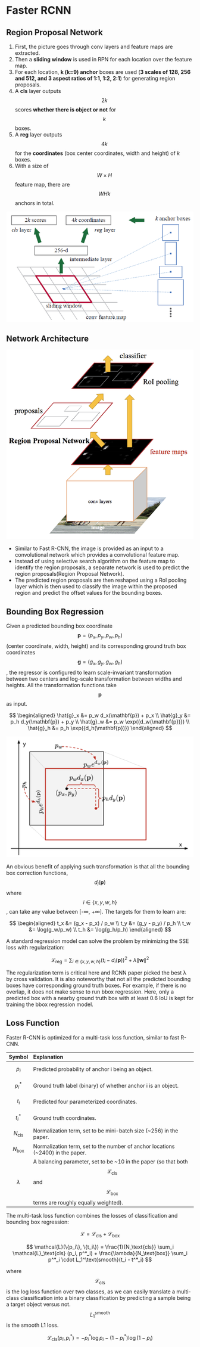 # Faster RCNN

## Region Proposal Network

1. First, the picture goes through conv layers and feature maps are extracted.
2. Then a **sliding window** is used in RPN for each location over the feature map.
3. For each location, **k \(k=9\) anchor** boxes are used \(**3 scales of 128, 256 and 512, and 3 aspect ratios of 1:1, 1:2, 2:1**\) for generating region proposals.
4. A **cls** layer outputs $$2k$$ scores **whether there is object or not** for $$k$$ boxes.
5. A **reg** layer outputs $$4k$$ for the **coordinates** \(box center coordinates, width and height\) of _k_ boxes.
6. With a size of $$W \times H$$ feature map, there are $$WHk$$ anchors in total.

![rpn](../../.gitbook/assets/rpn.png)

## Network Architecture

![fast rcnn](../../.gitbook/assets/faster%20rcnn.png)

- Similar to Fast R-CNN, the image is provided as an input to a convolutional network which provides a convolutional feature map.
- Instead of using selective search algorithm on the feature map to identify the region proposals, a separate network is used to predict the region proposals\(Region Proposal Network\).
- The predicted region proposals are then reshaped using a RoI pooling layer which is then used to classify the image within the proposed region and predict the offset values for the bounding boxes.

## Bounding Box Regression

Given a predicted bounding box coordinate $$\mathbf{p} = (p_x, p_y, p_w, p_h)$$ \(center coordinate, width, height\) and its corresponding ground truth box coordinates $$\mathbf{g} = (g_x, g_y, g_w, g_h)$$ , the regressor is configured to learn scale-invariant transformation between two centers and log-scale transformation between widths and heights. All the transformation functions take $$\mathbf{p}$$ as input.

$$
\begin{aligned}
\hat{g}_x &= p_w d_x(\mathbf{p}) + p_x \\
\hat{g}_y &= p_h d_y(\mathbf{p}) + p_y \\
\hat{g}_w &= p_w \exp({d_w(\mathbf{p})}) \\
\hat{g}_h &= p_h \exp({d_h(\mathbf{p})})
\end{aligned}
$$

![bbox regression](../../.gitbook/assets/RCNN-bbox-regression.png)

An obvious benefit of applying such transformation is that all the bounding box correction functions, $$d_i(\mathbf{p})$$ where $$i \in \{ x, y, w, h \}$$, can take any value between \[-∞, +∞\]. The targets for them to learn are:

$$
\begin{aligned}
t_x &= (g_x - p_x) / p_w \\
t_y &= (g_y - p_y) / p_h \\
t_w &= \log(g_w/p_w) \\
t_h &= \log(g_h/p_h)
\end{aligned}
$$

A standard regression model can solve the problem by minimizing the SSE loss with regularization:

$$
\mathcal{L}_\text{reg} = \sum_{i \in \{x, y, w, h\}} (t_i - d_i(\mathbf{p}))^2 + \lambda \|\mathbf{w}\|^2
$$

The regularization term is critical here and RCNN paper picked the best λ by cross validation. It is also noteworthy that not all the predicted bounding boxes have corresponding ground truth boxes. For example, if there is no overlap, it does not make sense to run bbox regression. Here, only a predicted box with a nearby ground truth box with at least 0.6 IoU is kept for training the bbox regression model.

## Loss Function

Faster R-CNN is optimized for a multi-task loss function, similar to fast R-CNN.

| **Symbol** | **Explanation** |
| :-- | :-- |
| $$p_i$$ | Predicted probability of anchor i being an object. |
| $$p^*_i$$ | Ground truth label \(binary\) of whether anchor i is an object. |
| $$t_i$$ | Predicted four parameterized coordinates. |
| $$t^*_i$$ | Ground truth coordinates. |
| $$N_\text{cls}$$ | Normalization term, set to be mini-batch size \(~256\) in the paper. |
| $$N_\text{box}$$ | Normalization term, set to the number of anchor locations \(~2400\) in the paper. |
| $$\lambda$$ | A balancing parameter, set to be ~10 in the paper \(so that both $$\mathcal{L}_\text{cls}$$ and $$\mathcal{L}_\text{box}$$ terms are roughly equally weighted\). |

The multi-task loss function combines the losses of classification and bounding box regression:

$$
\mathcal{L} = \mathcal{L}_\text{cls} + \mathcal{L}_\text{box}
$$

$$
\mathcal{L}(\{p_i\}, \{t_i\}) = \frac{1}{N_\text{cls}} \sum_i \mathcal{L}_\text{cls} (p_i, p^*_i) + \frac{\lambda}{N_\text{box}} \sum_i p^*_i \cdot L_1^\text{smooth}(t_i - t^*_i)
$$

where $$\mathcal{L}_\text{cls}$$ is the log loss function over two classes, as we can easily translate a multi-class classification into a binary classification by predicting a sample being a target object versus not. $$L_1^\text{smooth}$$ is the smooth L1 loss.

$$
\mathcal{L}_\text{cls} (p_i, p^*_i) = - p^*_i \log p_i - (1 - p^*_i) \log (1 - p_i)
$$

